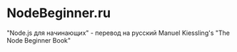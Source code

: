 NodeBeginner.ru
===============

"Node.js для начинающих" - перевод на русский Manuel Kiessling's "The Node Beginner Book"
